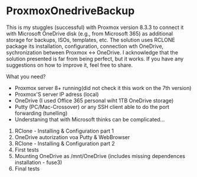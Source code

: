 # ProxmoxOnedriveBackup
This is my stuggles (successful) with Proxmox version 8.3.3 to connect it with Microsoft OneDrive disk (e.g., from Microsoft 365) as additional storage for backups, ISOs, templates, etc. 
The solution uses RCLONE package its installation, configuration, connection wth OneDrive, sychronization between Proxmox <-> OneDrive.
I acknowledge that the solution presented is far from being perfect, but it works. If you have any suggestions on how to improve it, feel free to share. 

What you need?
- Proxmox server 8+ running(did not check it this work on the 7th version)
- Proxmox'S server IP adress (local)
- OneDrive (I used Office 365 personal wiht 1TB OneDrive storage)
- Putty (PC/Mac-Crossover) or any SSH client able to do the port forwarding (tunelling)
- Understaning that with Microsoft thinks can be complicated... 


1) RClone - Installing & Configuration part 1
2) OneDrive autorization voa Putty & WebBrowser
3) RClone - Installing & Configuration part 2
4) First tests 
5) Mounting OneDrive as /mnt/OneDrive (includes missing dependences installation - fuse3)
6) Final tests

